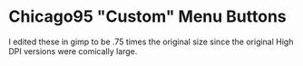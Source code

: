 # Chicago95 "Custom" Menu Buttons

I edited these in gimp to be .75 times the original size since the original High DPI versions were comically large.
